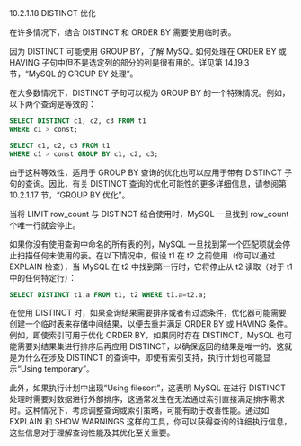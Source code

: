 10.2.1.18 DISTINCT 优化

在许多情况下，结合 DISTINCT 和 ORDER BY 需要使用临时表。

因为 DISTINCT 可能使用 GROUP BY，了解 MySQL 如何处理在 ORDER BY 或 HAVING 子句中但不是选定列的部分的列是很有用的。详见第 14.19.3 节，“MySQL 的 GROUP BY 处理”。

在大多数情况下，DISTINCT 子句可以视为 GROUP BY 的一个特殊情况。例如，以下两个查询是等效的：

```sql
SELECT DISTINCT c1, c2, c3 FROM t1
WHERE c1 > const;

SELECT c1, c2, c3 FROM t1
WHERE c1 > const GROUP BY c1, c2, c3;
```

由于这种等效性，适用于 GROUP BY 查询的优化也可以应用于带有 DISTINCT 子句的查询。因此，有关 DISTINCT 查询的优化可能性的更多详细信息，请参阅第 10.2.1.17 节，“GROUP BY 优化”。

当将 LIMIT row_count 与 DISTINCT 结合使用时，MySQL 一旦找到 row_count 个唯一行就会停止。

如果你没有使用查询中命名的所有表的列，MySQL 一旦找到第一个匹配项就会停止扫描任何未使用的表。在以下情况中，假设 t1 在 t2 之前使用（你可以通过 EXPLAIN 检查），当 MySQL 在 t2 中找到第一行时，它将停止从 t2 读取（对于 t1 中的任何特定行）：

```sql
SELECT DISTINCT t1.a FROM t1, t2 WHERE t1.a=t2.a;
```

在使用 DISTINCT 时，如果查询结果需要排序或者有过滤条件，优化器可能需要创建一个临时表来存储中间结果，以便去重并满足 ORDER BY 或 HAVING 条件。例如，即使索引可用于优化 ORDER BY，如果同时存在 DISTINCT，MySQL 也可能需要对结果集进行排序后再应用 DISTINCT，以确保返回的结果是唯一的。这就是为什么在涉及 DISTINCT 的查询中，即使有索引支持，执行计划也可能显示“Using temporary”。

此外，如果执行计划中出现“Using filesort”，这表明 MySQL 在进行 DISTINCT 处理时需要对数据进行外部排序，这通常发生在无法通过索引直接满足排序需求时。这种情况下，考虑调整查询或索引策略，可能有助于改善性能。通过如 EXPLAIN 和 SHOW WARNINGS 这样的工具，你可以获得查询的详细执行信息，这些信息对于理解查询性能及其优化至关重要。